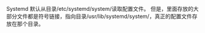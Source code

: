 Systemd 默认从目录/etc/systemd/system/读取配置文件。
但是，里面存放的大部分文件都是符号链接，指向目录/usr/lib/systemd/system/，真正的配置文件存放在那个目录。